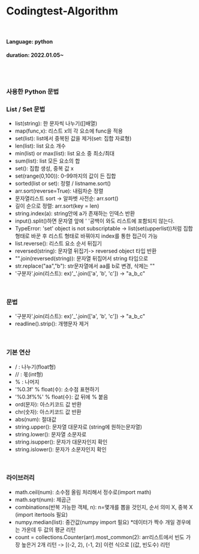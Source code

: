 # Codingtest-Algorithm
<br>

#### Language: python
#### duration: 2022.01.05~

<br>
<br>

### 사용한 Python 문법
### List / Set 문법
* list(string): 한 문자씩 나누기([]배열)
* map(func,x): 리스트 x의 각 요소에 func을 적용
* set(list): list에서 중복된 값을 제거(set: 집합 자료형)
* len(list): list 요소 개수
* min(list) or max(list): list 요소 중 최소/최대 
* sum(list): list 모든 요소의 합
* set(): 집합 생성, 중복 값 x
* set(range(0,100)): 0-99까지의 값이 든 집합
* sorted(list or set): 정렬 / listname.sort()
* arr.sort(reverse=True): 내림차순 정렬
* 문자열리스트 sort -> 알파벳 사전순: arr.sort()
* 길이 순으로 정렬: arr.sort(key = len)
* string.index(a): string안에 a가 존재하는 인덱스 반환
* input().split()하면 문자열 앞에 ' '공백이 와도 리스트에 포함되지 않는다.
* TypeError: 'set' object is not subscriptable -> list(set(upperlist))처럼 집합형태로 바꾼 후 리스트 형태로 바꿔야지 index를 통한 접근이 가능
* list.reverse(): 리스트 요소 순서 뒤집기
* reversed(string): 문자열 뒤집기-> reversed object 타입 반환
* "".join(reversed(string)): 문자열 뒤집어서 string 타입으로
* str.replace("aa","b"): str문자열에서 aa를 b로 변경, 삭제는 ""
* '구분자'.join(리스트): ex)'_'.join(['a', 'b', 'c']) -> "a_b_c"

<br>

### 문법
* '구분자'.join(리스트): ex)'_'.join(['a', 'b', 'c']) -> "a_b_c"
* readline().strip(): 개행문자 제거



<br>

### 기본 연산
* / : 나누기(float형)
* // : 몫(int형)
*  % : 나머지
* '%0.3f' % float(수): 소수점 표현하기
* '%0.3f%%' % float(수): 값 뒤에 % 붙음
* ord(문자): 아스키코드 값 반환
* chr(숫자): 아스키코드 값 반환
* abs(num): 절대값
* string.upper(): 문자열 대문자로 (string에 원하는문자열)
* string.lower(): 문자열 소문자로
* string.isupper(): 문자가 대문자인지 확인
* string.islower(): 문자가 소문자인지 확인

<br>

### 라이브러리
* math.ceil(num): 소수점 올림 처리해서 정수로(import math)
* math.sqrt(num): 제곱근
* combinations(반복 가능한 객체, n): n=몇개를 뽑을 것인지, 순서 의미 X, 중복 X (import itertools 필요)
* numpy.median(list): 중간값(numpy import 필요) *데이터가 짝수 개일 경우에는 가운데 두 값의 평균 리턴
* count = collections.Counter(arr).most_common(2): arr리스트에서 빈도 가장 높은거 2개 리턴  -> [(-2, 2), (-1, 2)] 이런 식으로 [(값, 빈도수) 리턴